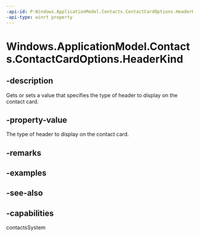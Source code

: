 ```yaml
---
-api-id: P:Windows.ApplicationModel.Contacts.ContactCardOptions.HeaderKind
-api-type: winrt property
---
```


<!-- Property syntax
public Windows.ApplicationModel.Contacts.ContactCardHeaderKind HeaderKind { get;  set; }
-->

# Windows.ApplicationModel.Contacts.ContactCardOptions.HeaderKind

## -description
Gets or sets a value that specifies the type of header to display on the contact card.

## -property-value
The type of header to display on the contact card.

## -remarks

## -examples

## -see-also

## -capabilities
contactsSystem
